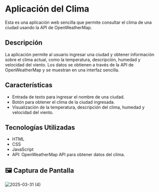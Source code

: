 # Aplicación del Clima

Esta es una aplicación web sencilla que permite consultar el clima de una ciudad usando la API de OpenWeatherMap.

## Descripción

La aplicación permite al usuario ingresar una ciudad y obtener información sobre el clima actual, como la temperatura, descripción, humedad y velocidad del viento. Los datos se obtienen a través de la API de OpenWeatherMap y se muestran en una interfaz sencilla.

## Características

- Entrada de texto para ingresar el nombre de una ciudad.
- Botón para obtener el clima de la ciudad ingresada.
- Visualización de la temperatura, descripción del clima, humedad y velocidad del viento.

## Tecnologías Utilizadas

- HTML
- CSS
- JavaScript
- API: OpenWeatherMap API para obtener datos del clima.

## 🖼️ Captura de Pantalla

![2025-03-31 (4)](https://github.com/user-attachments/assets/52277b68-de72-4c00-8797-bdb5bf83382e)
